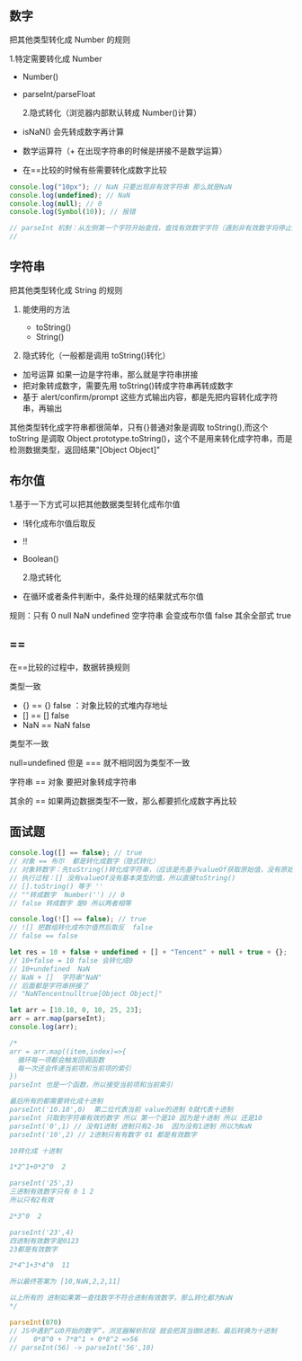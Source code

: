 ## 数字

把其他类型转化成 Number 的规则

1.特定需要转化成 Number

- Number()
- parseInt/parseFloat

  2.隐式转化（浏览器内部默认转成 Number()计算）

- isNaN() 会先转成数字再计算
- 数学运算符（+ 在出现字符串的时候是拼接不是数学运算）
- 在==比较的时候有些需要转化成数字比较

```js
console.log("10px"); // NaN 只要出现非有效字符串 那么就是NaN
console.log(undefined); // NaN
console.log(null); // 0
console.log(Symbol(10)); // 报错
```

```js
// parseInt 机制：从左侧第一个字符开始查找，查找有效数字字符（遇到非有效数字将停止查找，把找到的有效数字字符转化成数字，没有就是NaN,parseFloat只多识别一个小数点）
//
```

## 字符串

把其他类型转化成 String 的规则

1. 能使用的方法

   - toString()
   - String()

2. 隐式转化（一般都是调用 toString()转化）

- 加号运算 如果一边是字符串，那么就是字符串拼接
- 把对象转成数字，需要先用 toString()转成字符串再转成数字
- 基于 alert/confirm/prompt 这些方式输出内容，都是先把内容转化成字符串，再输出

其他类型转化成字符串都很简单，只有{}普通对象是调取 toString(),而这个 toString 是调取 Object.prototype.toString()，这个不是用来转化成字符串，而是检测数据类型，返回结果"[Object Object]"

## 布尔值

1.基于一下方式可以把其他数据类型转化成布尔值

- !转化成布尔值后取反
- !!
- Boolean()

  2.隐式转化

- 在循环或者条件判断中，条件处理的结果就式布尔值

规则：只有 0 null NaN undefined 空字符串 会变成布尔值 false 其余全部式 true

## ==

在==比较的过程中，数据转换规则

类型一致

- {} == {} false ：对象比较的式堆内存地址
- [] == [] false
- NaN == NaN false

类型不一致

null=undefined 但是 === 就不相同因为类型不一致

字符串 == 对象 要把对象转成字符串

其余的 == 如果两边数据类型不一致，那么都要抓化成数字再比较

## 面试题

```js
console.log([] == false); // true
// 对象 == 布尔  都是转化成数字（隐式转化）
// 对象转数字：先toString()转化成字符串，（应该是先基于valueOf获取原始值，没有原始值再去toString）然后再转成数字
// 执行过程：[] 没有valueOf没有基本类型的值，所以直接toString()
// [].toString() 等于 ''
// ""转成数字  Number('') // 0
// false 转成数字 是0 所以两者相等

console.log(![] == false); // true
// ![] 把数组转化成布尔值然后取反  false
// false == false
```

```js
let res = 10 + false + undefined + [] + "Tencent" + null + true + {};
// 10+false = 10 false 会转化成0
// 10+undefined  NaN
// NaN + []  字符串"NaN"
// 后面都是字符串拼接了
// "NaNTencentnulltrue[Object Object]"
```

```js
let arr = [10.18, 0, 10, 25, 23];
arr = arr.map(parseInt);
console.log(arr);

/*
arr = arr.map((item,index)=>{
  循环每一项都会触发回调函数
  每一次还会传递当前项和当前项的索引
})
parseInt 也是一个函数，所以接受当前项和当前索引

最后所有的都需要转化成十进制
parseInt('10.18',0)  第二位代表当前 value的进制 0就代表十进制
parseInt 只取到字符串有效的数字 所以 第一个是10 因为是十进制 所以 还是10
parseInt('0',1) // 没有1进制 进制只有2-36  因为没有1进制 所以为NaN
parseInt('10',2) // 2进制只有有数字 01 都是有效数字

10转化成 十进制

1*2^1+0*2^0  2 

parseInt('25',3)
三进制有效数字只有 0 1 2
所以只有2有效

2*3^0  2

parseInt('23',4)
四进制有效数字是0123
23都是有效数字

2*4^1+3*4^0  11

所以最终答案为 [10,NaN,2,2,11]

以上所有的 进制如果第一查找数字不符合进制有效数字，那么转化都为NaN
*/
```

```js
parseInt(070)
// JS中遇到“以0开始的数字”，浏览器解析阶段 就会把其当做8进制，最后转换为十进制
//    0*8^0 + 7*8^1 + 0*8^2 =>56
// parseInt(56) -> parseInt('56',10) 
```

